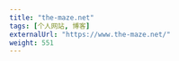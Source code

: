 ```yaml
---
title: "the-maze.net"
tags: [个人网站, 博客]
externalUrl: "https://www.the-maze.net/"
weight: 551
---
```

